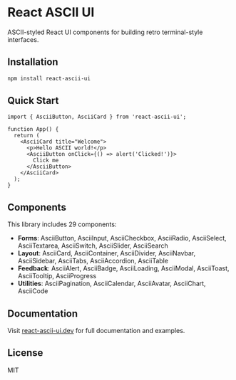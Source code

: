 # React ASCII UI

ASCII-styled React UI components for building retro terminal-style interfaces.

## Installation

```bash
npm install react-ascii-ui
```

## Quick Start

```tsx
import { AsciiButton, AsciiCard } from 'react-ascii-ui';

function App() {
  return (
    <AsciiCard title="Welcome">
      <p>Hello ASCII world!</p>
      <AsciiButton onClick={() => alert('Clicked!')}>
        Click me
      </AsciiButton>
    </AsciiCard>
  );
}
```

## Components

This library includes 29 components:

- **Forms**: AsciiButton, AsciiInput, AsciiCheckbox, AsciiRadio, AsciiSelect, AsciiTextarea, AsciiSwitch, AsciiSlider, AsciiSearch
- **Layout**: AsciiCard, AsciiContainer, AsciiDivider, AsciiNavbar, AsciiSidebar, AsciiTabs, AsciiAccordion, AsciiTable  
- **Feedback**: AsciiAlert, AsciiBadge, AsciiLoading, AsciiModal, AsciiToast, AsciiTooltip, AsciiProgress
- **Utilities**: AsciiPagination, AsciiCalendar, AsciiAvatar, AsciiChart, AsciiCode

## Documentation

Visit [react-ascii-ui.dev](https://react-ascii-ui.dev) for full documentation and examples.

## License

MIT